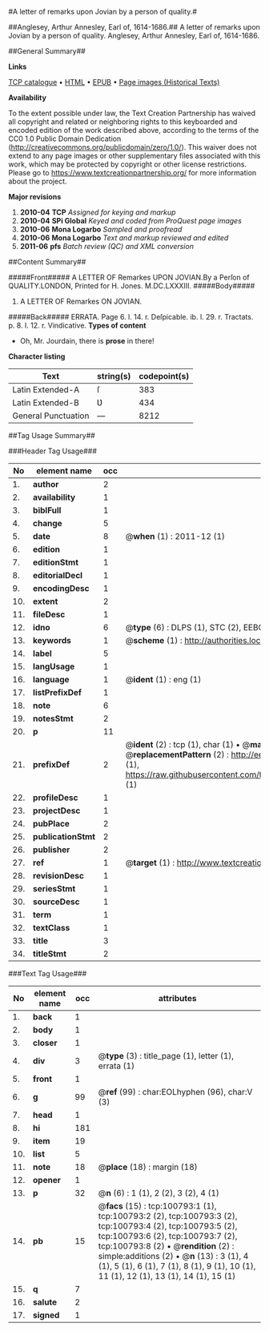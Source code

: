 #A letter of remarks upon Jovian by a person of quality.#

##Anglesey, Arthur Annesley, Earl of, 1614-1686.##
A letter of remarks upon Jovian by a person of quality.
Anglesey, Arthur Annesley, Earl of, 1614-1686.

##General Summary##

**Links**

[TCP catalogue](http://www.ota.ox.ac.uk/tcp/)  • 
[HTML](http://tei.it.ox.ac.uk/tcp/Texts-HTML/free/A25/A25429.html)  • 
[EPUB](http://tei.it.ox.ac.uk/tcp/Texts-EPUB/free/A25/A25429.epub) • 
[Page images (Historical Texts)](https://historicaltexts.jisc.ac.uk/eebo-13617885e)

**Availability**

To the extent possible under law, the Text Creation Partnership has waived all copyright and related or neighboring rights to this keyboarded and encoded edition of the work described above, according to the terms of the CC0 1.0 Public Domain Dedication (http://creativecommons.org/publicdomain/zero/1.0/). This waiver does not extend to any page images or other supplementary files associated with this work, which may be protected by copyright or other license restrictions. Please go to https://www.textcreationpartnership.org/ for more information about the project.

**Major revisions**

1. __2010-04__ __TCP__ *Assigned for keying and markup*
1. __2010-04__ __SPi Global__ *Keyed and coded from ProQuest page images*
1. __2010-06__ __Mona Logarbo__ *Sampled and proofread*
1. __2010-06__ __Mona Logarbo__ *Text and markup reviewed and edited*
1. __2011-06__ __pfs__ *Batch review (QC) and XML conversion*

##Content Summary##

#####Front#####
A LETTER OF Remarkes UPON JOVIAN.By a Perſon of QUALITY.LONDON, Printed for H. Jones. M.DC.LXXXIII.
#####Body#####

1. A LETTER OF Remarkes ON JOVIAN.

#####Back#####
ERRATA. Page 6. l. 14. r. Deſpicable. ib. l. 29. r. Tractats. p. 8. l. 12. r. Vindicative.
**Types of content**

  * Oh, Mr. Jourdain, there is **prose** in there!

**Character listing**


|Text|string(s)|codepoint(s)|
|---|---|---|
|Latin Extended-A|ſ|383|
|Latin Extended-B|Ʋ|434|
|General Punctuation|—|8212|

##Tag Usage Summary##

###Header Tag Usage###

|No|element name|occ|attributes|
|---|---|---|---|
|1.|__author__|2||
|2.|__availability__|1||
|3.|__biblFull__|1||
|4.|__change__|5||
|5.|__date__|8| @__when__ (1) : 2011-12 (1)|
|6.|__edition__|1||
|7.|__editionStmt__|1||
|8.|__editorialDecl__|1||
|9.|__encodingDesc__|1||
|10.|__extent__|2||
|11.|__fileDesc__|1||
|12.|__idno__|6| @__type__ (6) : DLPS (1), STC (2), EEBO-CITATION (1), OCLC (1), VID (1)|
|13.|__keywords__|1| @__scheme__ (1) : http://authorities.loc.gov/ (1)|
|14.|__label__|5||
|15.|__langUsage__|1||
|16.|__language__|1| @__ident__ (1) : eng (1)|
|17.|__listPrefixDef__|1||
|18.|__note__|6||
|19.|__notesStmt__|2||
|20.|__p__|11||
|21.|__prefixDef__|2| @__ident__ (2) : tcp (1), char (1)  •  @__matchPattern__ (2) : ([0-9\-]+):([0-9IVX]+) (1), (.+) (1)  •  @__replacementPattern__ (2) : http://eebo.chadwyck.com/downloadtiff?vid=$1&page=$2 (1), https://raw.githubusercontent.com/textcreationpartnership/Texts/master/tcpchars.xml#$1 (1)|
|22.|__profileDesc__|1||
|23.|__projectDesc__|1||
|24.|__pubPlace__|2||
|25.|__publicationStmt__|2||
|26.|__publisher__|2||
|27.|__ref__|1| @__target__ (1) : http://www.textcreationpartnership.org/docs/. (1)|
|28.|__revisionDesc__|1||
|29.|__seriesStmt__|1||
|30.|__sourceDesc__|1||
|31.|__term__|1||
|32.|__textClass__|1||
|33.|__title__|3||
|34.|__titleStmt__|2||


###Text Tag Usage###

|No|element name|occ|attributes|
|---|---|---|---|
|1.|__back__|1||
|2.|__body__|1||
|3.|__closer__|1||
|4.|__div__|3| @__type__ (3) : title_page (1), letter (1), errata (1)|
|5.|__front__|1||
|6.|__g__|99| @__ref__ (99) : char:EOLhyphen (96), char:V (3)|
|7.|__head__|1||
|8.|__hi__|181||
|9.|__item__|19||
|10.|__list__|5||
|11.|__note__|18| @__place__ (18) : margin (18)|
|12.|__opener__|1||
|13.|__p__|32| @__n__ (6) : 1 (1), 2 (2), 3 (2), 4 (1)|
|14.|__pb__|15| @__facs__ (15) : tcp:100793:1 (1), tcp:100793:2 (2), tcp:100793:3 (2), tcp:100793:4 (2), tcp:100793:5 (2), tcp:100793:6 (2), tcp:100793:7 (2), tcp:100793:8 (2)  •  @__rendition__ (2) : simple:additions (2)  •  @__n__ (13) : 3 (1), 4 (1), 5 (1), 6 (1), 7 (1), 8 (1), 9 (1), 10 (1), 11 (1), 12 (1), 13 (1), 14 (1), 15 (1)|
|15.|__q__|7||
|16.|__salute__|2||
|17.|__signed__|1||
